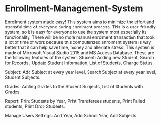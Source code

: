 # Enrollment-Management-System
Enrollment system made easy! This system aims to minimize the effort and stressful time of everyone during enrolment process. This is a user-friendly system, so it is easy for everyone to use the system most especially its functionality. There will be no more manual enrolment transaction that took a lot of time of work because this computerized enrolment system is way better that it can help save time, money and alleviate stress. This system is made of Microsoft Visual Studio 2015 and MS Access Database. 
These are the following features of the system. 
Student:
Adding new Student,
Search for Records ,
Update Student Information, 
List of Students,
Change Status.

Subject:
Add Subject at every year level, 
Search Subject at every year level,
Student Subjects.

Grades: 
Adding Grades to the Student Subjects,
List of Students with Grades. 

Report: 
Print Students by Year,
Print Transferees students,
Print Failed students, 
Print Drop Students.

Manage Users Settings: 
Add Year, 
Add School Year, 
Add Subjects. 
